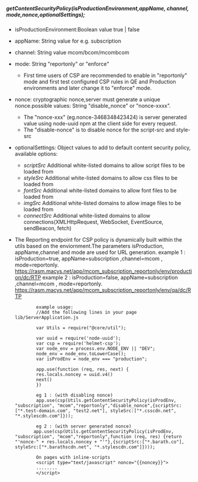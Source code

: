 

##### getContentSecurityPolicy(isProductionEnvironment,appName, channel, mode,nonce,optionalSettings); 

   - isProductionEnvironment:Boolean value true | false
   - appName: String value for e.g. subscription
   - channel: String value mcom/bcom/mcombcom
   - mode: String "reportonly" or "enforce" 
     - First time users of CSP are recommended to enable in "reportonly" mode and first test  configured CSP rules in QE and Production environments and later change it to "enforce" mode. 
   - nonce: cryptographic nonce,server must generate a unique nonce.possible values: String "disable_nonce"  or "nonce-xxxx". 
     - The "nonce-xxx" (eg.nonce-3468348423424) is server generated value using node-uuid npm at the client side for every request.
     - The "disable-nonce" is to disable nonce for the script-src and style-src

   - optionalSettings: Object values to add to default content security policy, available options:
   
        - *scriptSrc* Additional white-listed domains to allow script files to be loaded from
        - *styleSrc* Additional white-listed domains to allow css files to be loaded from
        - *fontSrc* Additional white-listed domains to allow font files to be loaded from
        - *imgSrc* Additional white-listed domains to allow image files to be loaded from
        - *connectSrc* Additional white-listed domains to allow connections(XMLHttpRequest, WebSocket, EventSource, sendBeacon, fetch)

  - The Reporting endpoint for CSP policy is dynamically built within the utils based on the enviornment.The parameters isProduction, appName,channel and mode  are used for URL generation. 
  example 1 :  isProduction=true, appName=subscription ,channel=mcom , mode=reportonly.
  https://rasm.macys.net/app/mcom_subscription_reportonly/env/production/dc/RTP
  example 2 :  isProduction=false, appName=subscription ,channel=mcom , mode=reportonly.
  https://rasm.macys.net/app/mcom_subscription_reportonly/env/qa/dc/RTP


                example usage:
                //Add the following lines in your page lib/ServerApplication.js
                
                var Utils = require("@core/util");

                var uuid = require('node-uuid');
                var csp = require('helmet-csp');
                var node_env = process.env.NODE_ENV || "DEV";
                node_env = node_env.toLowerCase();
                var isProdEnv = node_env === "production";           

                app.use(function (req, res, next) {
                res.locals.noncey = uuid.v4()
                next()
                })

                eg 1 : (with disabling nonce)
                app.use(csp(Utils.getContentSecurityPolicy(isProdEnv, "subscription", "mcom","reportonly","disable_nonce",{scriptSrc:["*.test-domain.com", "test2.net"], styleSrc:["*.csscdn.net", "*.stylescdn.com"]}));

                eg 2 : (with server generated nonce)
               app.use(csp(Utils.getContentSecurityPolicy(isProdEnv, "subscription", "mcom","reportonly",function (req, res) {return "'nonce-" + res.locals.noncey + "'"},{scriptSrc:["*.barath.co"], styleSrc:["*.barathscdn.net", "*.stylescdn.com"]})));

                On pages with inline-scripts
                <script type="text/javascript" nonce="{{noncey}}">
                ........
                </script>
